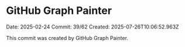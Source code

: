 # GitHub Graph Painter

Date: 2025-02-24
Commit: 39/62
Created: 2025-07-26T10:06:52.963Z

This commit was created by GitHub Graph Painter.
